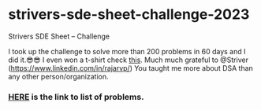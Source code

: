 # strivers-sde-sheet-challenge-2023
Strivers SDE Sheet – Challenge

I took up the challenge to solve more than 200 problems in 60 days and I did it.😎😎
I even won a t-shirt check [this](https://www.linkedin.com/posts/abhinavchdhary_sdesheetchallenge2023-activity-7099398854109757440-sLSa?utm_source=share&utm_medium=member_desktop).
Much much grateful to @Striver (https://www.linkedin.com/in/rajarvp/)
You taught me more about DSA than any other person/organization.
### [HERE](https://takeuforward.org/interviews/strivers-sde-sheet-top-coding-interview-problems/) is the link to list of problems.
